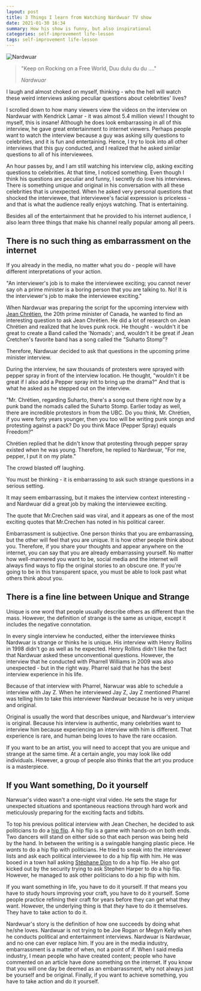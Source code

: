 ```yaml
---
layout: post
title: 3 Things I learn from Watching Nardwuar TV show
date: 2021-01-30 16:34
summary: How his show is funny, but also inspirational
categories: self-improvement life-lesson
tags: self-improvement life-lesson
---
```


<img src="{{site.baseurl}}/images/3-things-i-learn-from-watching-nardwuar-tv-show/Nardwuar+the+Human+Serviette+BW+logo.png" alt="Nardwuar"/>


<blockquote>
  <p>
    "Keep on Rocking on a Free World, Duu dulu du du ...."
  </p>
  <footer><cite title="Nardwuar">Nardwuar</cite></footer>
</blockquote>


I laugh and almost choked on myself, thinking - who the hell will watch these weird interviews asking peculiar questions about celebrities' lives?

I scrolled down to how many viewers view the videos on the interview on Nardwuar with Kendrick Lamar - it was almost 5.4 million views! I thought to myself, this is insane! Although he does look embarrassing in all of this interview, he gave great entertainment to internet viewers. Perhaps people want to watch the interview because a guy was asking silly questions to celebrities, and it is fun and entertaining. Hence, I try to look into all other interviews that this guy conducted, and I realized that he asked similar questions to all of his interviewees.

An hour passes by, and I am still watching his interview clip, asking exciting questions to celebrities. At that time, I noticed something. Even though I think his questions are peculiar and funny, I secretly do love his interviews. There is something unique and original in his conversation with all these celebrities that is unexpected. When he asked very personal questions that shocked the interviewee, that interviewee's facial expression is priceless - and that is what the audience really enjoys watching. That is entertaining.

Besides all of the entertainment that he provided to his internet audience, I also learn three things that make his channel really popular among all peers.

## There is no such thing as embarrassment on the internet
If you already in the media, no matter what you do - people will have different interpretations of your action. 

"An interviewer's job is to make the interviewee exciting; you cannot never say oh a prime minister is a boring person that you are talking to. No! It is the interviewer's job to make the interviewee exciting."

When Nardwuar was preparing the script for the upcoming interview with [Jean Chrétien](https://en.wikipedia.org/wiki/Jean_Chr%C3%A9tien), the 20th prime minister of Canada, he wanted to find an interesting question to ask Jean Chrétien. He did a lot of research on Jean Chrétien and realized that he loves punk rock. He thought - wouldn't it be great to create a Band called the 'Nomads'; and, wouldn't it be great if Jean Cretchen's favorite band has a song called the "Suharto Stomp"? 

Therefore, Nardwuar decided to ask that questions in the upcoming prime minister interview.

During the interview, he saw thousands of protesters were sprayed with pepper spray in front of the interview location. He thought, "wouldn't it be great if I also add a Pepper spray init to bring up the drama?" And that is what he asked as he stepped out on the interview.

"Mr. Chrétien, regarding Suharto, there's a song out there right now by a punk band the nomads called the Suharto Stomp. Earlier today as well, there are incredible protestors in from the UBC. Do you think, Mr. Chrétien, if you were forty years younger, then you too will be writing punk songs and protesting against a pack? Do you think Mace (Pepper Spray) equals Freedom?"

Chrétien replied that he didn't know that protesting through pepper spray existed when he was young. Therefore, he replied to Nardwuar, "For me, pepper, I put it on my plate."

The crowd blasted off laughing. 

You must be thinking - it is embarrassing to ask such strange questions in a serious setting. 

It may seem embarrassing, but it makes the interview context interesting - and Nardwuar did a great job by making the interviewee exciting. 

The quote that Mr.Crechen said was viral, and it appears as one of the most exciting quotes that Mr.Crechen has noted in his political career.

Embarrassment is subjective. One person thinks that you are embarrassing, but the other will feel that you are unique. It is how other people think about you. Therefore, if you share your thoughts and appear anywhere on the internet, you can say that you are already embarrassing yourself. No matter how well-mannered you want to be, social media and the internet will always find ways to flip the original stories to an obscure one. If you're going to be in this transparent space, you must be able to look past what others think about you.

## There is a fine line between Unique and Strange
Unique is one word that people usually describe others as different than the mass. However, the definition of strange is the same as unique, except it includes the negative connotation.

In every single interview he conducted, either the interviewee thinks Nardwuar is strange or thinks he is unique. His interview with Henry Rollins in 1998 didn't go as well as he expected. Henry Rollins didn't like the fact that Nardwuar asked these unconventional questions. However, the interview that he conducted with Pharrell Williams in 2009 was also unexpected - but in the right way. Pharrel said that he has the best interview experience in his life. 

Because of that interview with Pharrel, Narwuar was able to schedule a interview with Jay Z.  When he interviewed Jay Z, Jay Z mentioned Pharrel was telling him to take this interviewer Nardwuar because he is very unique and original.

Original is usually the word that describes unique, and Nardwuar's interview is original. Because his interview is authentic, many celebrities want to interview him because experiencing an interview with him is different. That experience is rare, and human being loves to have the rare occasion.

If you want to be an artist, you will need to accept that you are unique and strange at the same time. At a certain angle, you may look like odd individuals. However, a group of people also thinks that the art you produce is a masterpiece.

## If you Want something, Do it yourself
Narwuar's video wasn't a one-night viral video. He sets the stage for unexpected situations and spontaneous reactions through hard work and meticulously preparing for the exciting facts and tidbits.

To top his previous political interview with Jean Chechen, he decided to ask politicians to do a [hip flip](https://boardgamegeek.com/boardgame/28614/hip-flip). A hip flip is a game with hands-on on both ends. Two dancers will stand on either side so that each person was being held by the hand. In between the writing is a swingable hanging plastic piece. He _wants_ to do a hip flip with politicians. He tried to sneak into the interviewer lists and ask each political interviewee to do a hip flip with him. He was booed in a town hall asking [Stéphane Dion](https://en.wikipedia.org/wiki/St%C3%A9phane_Dion) to do a hip flip. He also got kicked out by the security trying to ask Stephen Harper to do a hip flip. However, he managed to ask other politicians to do a hip flip with him.

If you want something in life, you have to do it yourself. If that means you have to study hours improving your craft, you have to do it yourself. Some people practice refining their craft for years before they can get what they want. However, the underlying thing is that _they_ have to do it themselves. They have to take action to do it.


Nardwuar's story is the definition of how one succeeds by doing what he/she loves. Nardwuar is not trying to be Joe Rogan or Megyn Kelly when he conducts political and entertainment interviews. Nardwuar is Nardwuar, and no one can ever replace him. If you are in the media industry, embarrassment is a matter of when, not a point of if. When I said media industry, I mean people who have created content; people who have commented on an article have done something on the internet. If you know that you will one day be deemed as an embarrassment, why not always just be yourself and be original. Finally, if you want to achieve something, you have to take action and do it yourself.